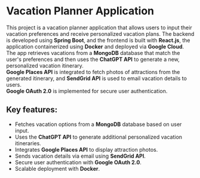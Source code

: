 # Vacation Planner Application
This project is a vacation planner application that allows users to input their vacation preferences and receive personalized vacation plans. The backend is developed using **Spring Boot**, and the frontend is built with **React.js**, the application containerized using **Docker** and deployed via **Google Cloud**.  
The app retrieves vacations from a **MongoDB** database that match the user's preferences and then uses the **ChatGPT API** to generate a new, personalized vacation itinerary.  
**Google Places API** is integrated to fetch photos of attractions from the generated itinerary, and **SendGrid API** is used to email vacation details to users.  
**Google OAuth 2.0** is implemented for secure user authentication.
## Key features:
- Fetches vacation options from a **MongoDB** database based on user input.
- Uses the **ChatGPT API** to generate additional personalized vacation itineraries.
- Integrates **Google Places API** to display attraction photos.
- Sends vacation details via email using **SendGrid API**.
- Secure user authentication with **Google OAuth 2.0**.
- Scalable deployment with **Docker**.
